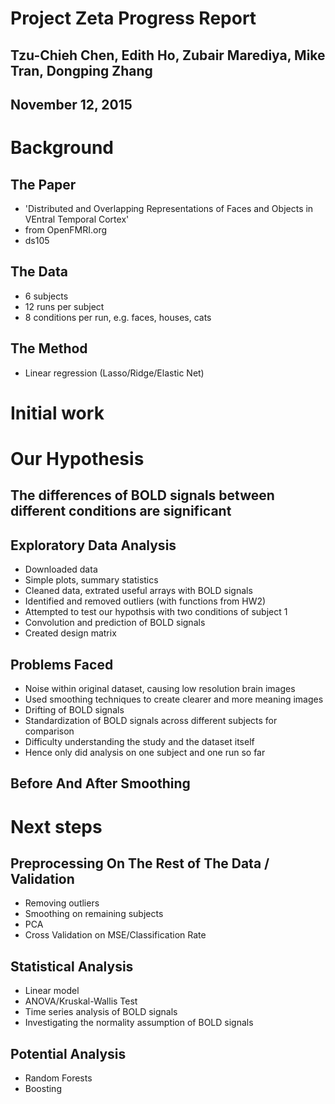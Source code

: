 # Project Zeta Progress Report
## Tzu-Chieh Chen, Edith Ho, Zubair Marediya, Mike Tran, Dongping Zhang
## November 12, 2015

# Background

## The Paper

- 'Distributed and Overlapping Representations of Faces and Objects in VEntral Temporal Cortex'
- from OpenFMRI.org
- ds105

## The Data

- 6 subjects
- 12 runs per subject
- 8 conditions per run, e.g. faces, houses, cats

## The Method

- Linear regression (Lasso/Ridge/Elastic Net)

# Initial work

# Our Hypothesis
## The differences of BOLD signals between different conditions are significant

## Exploratory Data Analysis

- Downloaded data
- Simple plots, summary statistics
- Cleaned data, extrated useful arrays with BOLD signals
- Identified and removed outliers (with functions from HW2)
- Attempted to test our hypothsis with two conditions of subject 1
- Convolution and prediction of BOLD signals
- Created design matrix

## Problems Faced

- Noise within original dataset, causing low resolution brain images
- Used smoothing techniques to create clearer and more meaning images
- Drifting of BOLD signals
- Standardization of BOLD signals across different subjects for comparison
- Difficulty understanding the study and the dataset itself
- Hence only did analysis on one subject and one run so far

## Before And After Smoothing


# Next steps

## Preprocessing On The Rest of The Data / Validation

- Removing outliers
- Smoothing on remaining subjects
- PCA
- Cross Validation on MSE/Classification Rate

## Statistical Analysis

- Linear model
- ANOVA/Kruskal-Wallis Test
- Time series analysis of BOLD signals
- Investigating the normality assumption of BOLD signals

## Potential Analysis

- Random Forests
- Boosting 